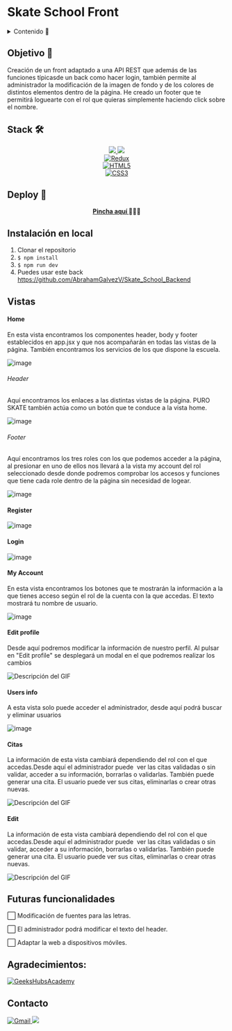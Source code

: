 # Skate School Front 

<details>
  <summary>Contenido 📝</summary>
  <ol>
    <li><a href="#objetivo-🎯">Objetivo</a></li>
    <li><a href="#stack">Stack</a></li>
    <li><a href="#deploy-🚀">Deploy</a></li>
    <li><a href="#instalación-en-local">Instalación</a></li>
    <li><a href="#vistas">Vistas</a></li>
    <li><a href="#futuras-funcionalidades">Futuras funcionalidades</a></li>
    <li><a href="#agradecimientos">Agradecimientos</a></li>
    <li><a href="#contacto">Contacto</a></li>
  </ol>
</details>

## Objetivo 🎯

Creación de un front adaptado a una API REST que además de las funciones típicasde un back como hacer login, también permite al administrador la modificación de la imagen de fondo y de los colores de distintos elementos dentro de la página. 
He creado un footer que te permitirá loguearte con el rol que quieras simplemente haciendo click sobre el nombre.



## Stack 🛠️
<div align="center">
<a href="https://www.reactjs.com/">
    <img src= "https://img.shields.io/badge/React-20232A?style=for-the-badge&logo=react&logoColor=61DAFB"/>
</a>
<a href="https://developer.mozilla.org/es/docs/Web/JavaScript">
    <img src= "https://img.shields.io/badge/javascipt-EFD81D?style=for-the-badge&logo=javascript&logoColor=black"/>
</a>
 </div>
 <div align="center">
  <a href="https://redux.js.org/" target="_blank">
    <img src="https://img.shields.io/badge/Redux-764ABC?style=for-the-badge&logo=redux&logoColor=white" alt="Redux" />
  </a>
</div>
<div align="center">
  <a href="https://developer.mozilla.org/en-US/docs/Web/HTML" target="_blank">
    <img src="https://img.shields.io/badge/HTML5-E34F26?style=for-the-badge&logo=html5&logoColor=white" alt="HTML5" />
  </a>
</div>
<div align="center">
  <a href="https://developer.mozilla.org/en-US/docs/Web/CSS" target="_blank">
    <img src="https://img.shields.io/badge/CSS3-1572B6?style=for-the-badge&logo=css3&logoColor=white" alt="CSS3" />
  </a>
</div>
  
## Deploy 🚀
<div align="center">
    <a href="https://abrahamgalvezv.github.io/TATTOO_STUDIO_FRONT/"><strong>Pincha aquí </strong></a>🚀🚀🚀
</div>

## Instalación en local
1. Clonar el repositorio
2. ` $ npm install `
3. ``` $ npm run dev ```
4. Puedes usar este back
https://github.com/AbrahamGalvezV/Skate_School_Backend

## Vistas

#### Home

En esta vista encontramos los componentes header, body y footer establecidos en app.jsx y que nos acompañarán en todas las vistas de la página. También encontramos los servicios de los que dispone la escuela.

![image](./src/assets/img/home.png)

###### Header

Aquí encontramos los enlaces a las distintas vistas de la página. PURO SKATE también actúa como un botón que te conduce a la vista home.

![image](./src/assets/img/header.png)

###### Footer

Aquí encontramos los tres roles con los que podemos acceder a la página, al presionar en uno de ellos nos llevará a la vista my account del rol seleccionado desde donde podremos comprobar los accesos y funciones que tiene cada role dentro de la página sin necesidad de logear.

![image](./src/assets/img/footer.png)

#### Register

![image](./src/assets/img/register.png)

#### Login

![image](./src/assets/img/login.png)

#### My Account

En esta vista encontramos los botones que te mostrarán la información a la que tienes acceso según el rol de la cuenta con la que accedas. El texto mostrará tu nombre de usuario.

![image](./src/assets/img/myAccount.png)

#### Edit profile

Desde aquí podremos modificar la información de nuestro perfil. Al pulsar en "Edit profile" se desplegará un modal en el que podremos realizar los cambios

![Descripción del GIF](./src/assets/img/editProfile.gif)

#### Users info

A esta vista solo puede acceder el administrador, desde aquí podrá buscar y eliminar usuarios

![image](./src/assets/img/infoUsers.png)

#### Citas

La información de esta vista cambiará dependiendo del rol con el que accedas.Desde aquí el administrador puede  ver las citas validadas o sin validar, acceder a su información, borrarlas o validarlas. También puede generar una cita.
El usuario puede ver sus citas, eliminarlas o crear otras nuevas.

![Descripción del GIF](./src/assets/img/validator.gif)

#### Edit

La información de esta vista cambiará dependiendo del rol con el que accedas.Desde aquí el administrador puede  ver las citas validadas o sin validar, acceder a su información, borrarlas o validarlas. También puede generar una cita.
El usuario puede ver sus citas, eliminarlas o crear otras nuevas.

![Descripción del GIF](./src/assets/img/edit.gif)

## Futuras funcionalidades
⬜ Modificación de fuentes para las letras.
 
⬜ El administrador podrá modificar el texto del header.

⬜ Adaptar la web a dispositivos móviles.

## Agradecimientos:

<a href="https://geekshubsacademy.com/" target="_blank">
  <img src="https://img.shields.io/badge/GeeksHubsAcademy-6DB33F?style=for-the-badge&logo=react&logoColor=white" alt="GeeksHubsAcademy" />
</a>


## Contacto

<a href="mailto:abraham.galvez.vives@gmail.com">
  <img src="https://img.shields.io/badge/Gmail-C6362C?style=for-the-badge&logo=gmail&logoColor=white" alt="Gmail" target="_blank" />
</a>
<a href="https://www.linkedin.com/in/abraham-g%C3%A0lvez-vives-952aa32b2/" target="_blank"><img src="https://img.shields.io/badge/-LinkedIn-%230077B5?style=for-the-badge&logo=linkedin&logoColor=white" target="_blank"></a> 
</p>